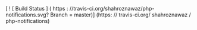  

[ ! [ Build Status ] ( https : //travis-ci.org/shahroznawaz/php-notifications.svg? Branch = master)] (https: // travis-ci.org/ shahroznawaz / php-notifications)


